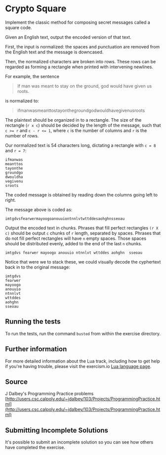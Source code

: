 # Crypto Square

Implement the classic method for composing secret messages called a square code.

Given an English text, output the encoded version of that text.

First, the input is normalized: the spaces and punctuation are removed
from the English text and the message is downcased.

Then, the normalized characters are broken into rows.  These rows can be
regarded as forming a rectangle when printed with intervening newlines.

For example, the sentence

> If man was meant to stay on the ground, god would have given us roots.

is normalized to:

> ifmanwasmeanttostayonthegroundgodwouldhavegivenusroots

The plaintext should be organized in to a rectangle.  The size of the
rectangle (`r x c`) should be decided by the length of the message,
such that `c >= r` and `c - r <= 1`, where `c` is the number of columns
and `r` is the number of rows.

Our normalized text is 54 characters long, dictating a rectangle with
`c = 8` and `r = 7`:

```text
ifmanwas
meanttos
tayonthe
groundgo
dwouldha
vegivenu
sroots
```

The coded message is obtained by reading down the columns going left to
right.

The message above is coded as:

```text
imtgdvsfearwermayoogoanouuiontnnlvtwttddesaohghnsseoau
```

Output the encoded text in chunks.  Phrases that fill perfect rectangles
`(r X c)` should be output `c` chunks of `r` length, separated by spaces.
Phrases that do not fill perfect rectangles will have `n` empty spaces.
Those spaces should be distributed evenly, added to the end of the last
`n` chunks.

```text
imtgdvs fearwer mayoogo anouuio ntnnlvt wttddes aohghn  sseoau 
```

Notice that were we to stack these, we could visually decode the
cyphertext back in to the original message:

```text
imtgdvs
fearwer
mayoogo
anouuio
ntnnlvt
wttddes
aohghn
sseoau
```

## Running the tests

To run the tests, run the command `busted` from within the exercise directory.

## Further information

For more detailed information about the Lua track, including how to get help if
you're having trouble, please visit the exercism.io [Lua language page](http://exercism.io/languages/lua/about).

## Source

J Dalbey's Programming Practice problems [http://users.csc.calpoly.edu/~jdalbey/103/Projects/ProgrammingPractice.html](http://users.csc.calpoly.edu/~jdalbey/103/Projects/ProgrammingPractice.html)

## Submitting Incomplete Solutions
It's possible to submit an incomplete solution so you can see how others have completed the exercise.
